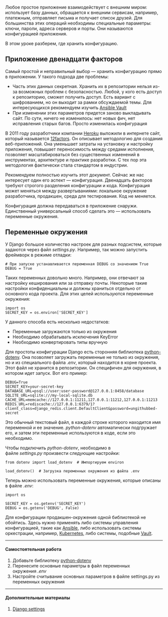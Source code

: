
Любое простое приложение взаимодействует с внешним миром: использует базу данных, обращается к внешним сервисам, например, платежным, отправляет письма и получает список друзей. Для большинства этих операций необходимы специальные параметры: ключи, пароли, адреса серверов и порты. Они называются конфигурацией приложения.

В этом уроке разберем, где хранить конфигурацию.

## Приложение двенадцати факторов

Самый простой и неправильный выбор — хранить конфигурацию прямо в приложении. У такого подхода две проблемы:

-   Часть этих данных секретная. Хранить их в репозитории нельзя из-за возможных проблем с безопасностью. Любой, у кого есть доступ к репозиторию, сможет получить доступ. Есть вариант с шифрованием, но он выходит за рамки обсуждаемой темы. Для интересующихся рекомендуем изучить [Ansible Vault](https://docs.ansible.com/ansible/latest/user_guide/vault.html)
-   При изменении этих параметров придется заново выкладывать сайт. По сути, ничего не изменилось: нет новых фич, нет исправления старых багов. Просто изменилась конфигурация

В 2011 году разработчики компании [Heroku](https://www.heroku.com/) выложили в интернете сайт, который называется [12factors](https://12factor.net/ru/). Он описывает методологию для создания веб-приложений. Она уменьшает затраты на установку и настройку приложения, повышает переносимость между средами исполнения, позволяет масштабироваться без существенных изменений в инструментах, архитектуре и практике разработки. С тех пор эта методология фактически стала стандартом в индустрии.

Рекомендуем полностью изучить этот документ. Сейчас же нас интересует один его аспект — конфигурация. Двенадцать факторов требуют строгого разделения конфигурации и кода. Конфигурация может меняться между развертываниями: локальное окружение разработчика, продакшен, среда для тестирования. Код не меняется.

Конфигурация должна передаваться в приложение снаружи. Единственный универсальный способ сделать это — использовать переменные окружения.

## Переменные окружения

У Django большое количество настроек для разных подсистем, которые задаются через файл _settings.py_. Например, так можно запустить фреймворк в режиме отладки:

```
# При запуске устанавливается переменная DEBUG со значением True
DEBUG = True
```

Таких переменных довольно много. Например, они отвечают за настройку кеширования или за отправку почты. Некоторые такие настройки конфиденциальны и должны храниться отдельно от основного кода проекта. Для этих целей используются переменные окружения:

```
import os
SECRET_KEY = os.environ['SECRET_KEY']
```

У данного способа есть несколько недостатков:

-   Переменные загружаются только из окружения
-   Необходимо обрабатывать исключения KeyError
-   Необходимо конвертировать типы вручную

Для простоты конфигурации Django есть сторонняя библиотека [python-dotenv](https://pypi.org/project/python-dotenv/). Она позволяет загружать переменные не только из окружения, но и из специального файла _.env_, который находится в корне проекта. Этот файл не хранится в репозитории. Он специфичен для окружения, в котором идет запуск. Вот его пример:

```
DEBUG=True
SECRET_KEY=your-secret-key
DATABASE_URL=psql://user:user-password@127.0.0.1:8458/database
SQLITE_URL=sqlite:///my-local-sqlite.db
CACHE_URL=memcache://127.0.0.1:11211,127.0.0.1:11212,127.0.0.1:11213
REDIS_URL=rediscache://127.0.0.1:6379/1?client_class=django_redis.client.DefaultClient&password=ungithubbed-secret
```

Это обычный текстовый файл, в каждой строке которого находится имя переменной и ее значение. _python-dotenv_ автоматически подгружает его, и затем эти переменные используются в коде, если это необходимо.

Чтобы подключить _python-dotenv_, необходимо в файле _settings.py_ произвести следующие настройки:

```
from dotenv import load_dotenv  # Импортируем environ 

load_dotenv()  # Загрузка переменных окружения из файла .env
```

Теперь можно использовать переменные окружения, которые описаны в файле _.env_:

```
import os

SECRET_KEY = os.getenv('SECRET_KEY')
DEBUG = os.getenv('DEBUG', False)
```

Для конфигурации продакшен-окружения одной библиотекой не обойтись. Здесь нужно применять либо системы управления конфигурацией, такие как [Ansible](https://www.ansible.com/), либо использовать системы оркестрации, например, [Kubernetes](https://kubernetes.io/), либо системы, подобные [Vault](https://www.vaultproject.io/).

---

#### Самостоятельная работа

1.  Добавьте библиотеку [python-dotenv](https://pypi.org/project/python-dotenv/)
2.  Перенесите основные параметры в файл переменных окружения _.env_
3.  Настройте считывание основных параметров в файле settings.py из переменных окружения

---

#### Дополнительные материалы

1.  [Django settings](https://docs.djangoproject.com/en/4.1/topics/settings/)